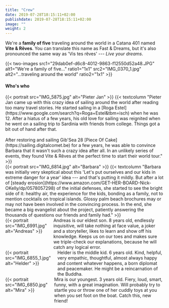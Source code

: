 ```yaml
---
title: "Crew"
date: 2019-07-28T18:15:11+02:00
publishdate: 2019-07-28T18:15:11+02:00
image: ""
weight: 2
---
```


We're a **family of five** traveling around the world in a Catana 401 named **Vite & Rêves**.
You can translate this name as Fast & Dreams, but it's also pronounced the same way as 'Vis tes rêves' --- _Live your dreams_.

{{< two-images src1="29dab0ef-d6c8-4012-9863-f12550d52a48.JPG" alt1="We're a family of five..." ratio1="1x1"
 src2="IMG_0370_1.jpg" alt2="...traveling around the world" ratio2="1x1" >}}

#### Who's who

<p></p>

<div class="columns portrait is-multiline">
	{{< portrait src="IMG_5875.jpg" alt="Pieter Jan" >}}
	{{< textcolumn "Pieter Jan came up with this crazy idea of sailing around the world after reading too many travel stories. He started sailing in a [Roga Estel](https://www.google.com/search?q=Roga+Estel&tbm=isch) when he was 12. After a hiatus of a few years, his old love for sailing was reignited when he went on a sailing trip to Sardinia with friends from college. Things got a bit out of hand after that.<br/><br/>After restoring and sailing Gib'Sea 28 [Piece Of Cake](https://sailing.digitalcomet.be) for a few years, he was able to convince Barbara that it wasn't such a crazy idea after all. In an unlikely series of events, they found Vite & Rêves at the perfect time to start their world tour." >}}
</div>

<div class="columns portrait is-multiline">
	{{< portrait src="IMG_6814.jpg" alt="Barbara" >}}
	{{< textcolumn "Barbara was initially very skeptical about this 'Let's put ourselves and our kids in extreme danger for a year' idea --- and that's putting it mildly. But after a lot of [steady erosion](https://www.amazon.com/GET-HER-BOARD-Nick-OKelly/dp/0578057298) of the initial defenses, she started to see the bright side of it: healthy air, the experience for the kids, bonding as a family, not to mention cocktails on tropical islands. Glossy palm beach brochures may or may not have been involved in the convincing process. In the end, she became a big evangelist about the project, patiently answering the thousands of questions our friends and family had." >}}
</div>

<div class="columns portrait is-multiline">
	{{< portrait src="IMG_6991.jpg" alt="Andreas" >}}
	<div class="column">Andreas is our eldest son. 8 years old, endlessly inquisitive, will take nothing at face value, a joker and a storyteller, likes to learn and show off his knowledge. Keeps us on our toes and makes sure we triple-check our explanations, because he will catch any logical error.</div>
</div>

<div class="columns portrait is-multiline">
	{{< portrait src="IMG_6855_1.jpg" alt="Helder" >}}
	<div class="column">Helder is the middle kid. 6 years old. Kind, helpful, very empathic, thoughtful, almost always happy and content whatever happens, a born diplomat and peacemaker. He might be a reincarnation of the Buddha.</div>
</div>

<div class="columns portrait is-multiline">
	{{< portrait src="IMG_6850.jpg" alt="Mira" >}}
	<div class="column">Mira is our youngest. 3 years old. Fiery, loud, smart, funny, with a great imagination. Will probably try to startle you or throw one of her cuddly toys at you when you set foot on the boat. Catch this, new friend!</div>
</div>
